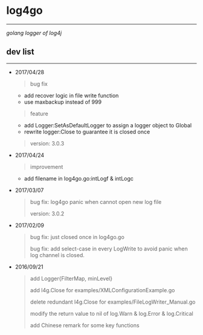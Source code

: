 # log4go #
---
*golang logger of log4j*

## dev list ##
---

- 2017/04/28
    > bug fix
    * add recover logic in file write function
    * use maxbackup instead of 999
    > feature
    * add Logger:SetAsDefaultLogger to assign a logger object to Global
    * rewrite logger:Close to guarantee it is closed once
    > version: 3.0.3

- 2017/04/24
    > improvement
    * add filename in log4go.go:intLogf & intLogc
   

- 2017/03/07
	> bug fix: log4go panic when cannot open new log file
	>
	> version: 3.0.2
	
- 2017/02/09
	> bug fix: just closed once in log4go.go
	>
	> bug fix: add select-case in every LogWrite to avoid panic when log channel is closed.


- 2016/09/21
	> add Logger{FilterMap, minLevel}
	>
	> add l4g.Close for examples/XMLConfigurationExample.go
	>
	> delete redundant l4g.Close for examples/FileLogWriter_Manual.go
	>
	> modify the return value to nil of log.Warn & log.Error & log.Critical
	>
	> add Chinese remark for some key functions

